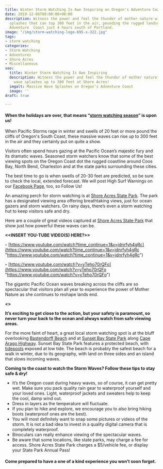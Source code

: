 ```yaml
---
title: Winter Storm Watching Is Awe Inspiring on Oregon's Adventure Coast
date: 2019-12-06T08:00:00+00:00
description: Witness the power and feel the thunder of mother nature with giant wave
  splashes that can top 300 feet in the air, pounding the rugged landscape of Oregon’s
  Adventure  Coast just 4 hours south of Portland.
image: "/img/storm-watching-logo-695-x-322.jpg"
tags:
- storm watching
categories:
- Storm Watching
- Adventures
- Shore Acres
- Miscellaneous
seo:
  title: Winter Storm Watching Is Awe Inspiring
  description: Witness the power and feel the thunder of mother nature with giant
    wave splashes up to 300 feet at Shore Acres!
  imgalt: Massive Wave Splashes on Oregon's Adventure Coast
  image: ''
draft: true

---
```

#### When the holidays are over, that means “[storm watching season](https://www.oregonsadventurecoast.com/storm-watching/)” is upon us! 

When Pacific Storms rage in winter and swells of 20 feet or more pound the cliffs of Oregon's South Coast, these massive waves can rise up to 300 feet in the air and they certainly put on quite a show. 

Visitors often spend hours gazing at the Pacific Ocean’s majestic fury and its dramatic waves. Seasoned storm watchers know that some of the best viewing spots on the Oregon Coast dot the rugged coastline around Coos Bay, North Bend, Charleston and at the state parks surrounding these cities.

The best time to go is when swells of 20-30 feet are predicted, so be sure to check the local, extended forecast. We will post High Surf Warnings on our [Facebook Page](https://www.facebook.com/OregonsAdventureCoast/), too, so Follow Us!

An amazing perch for storm watching is at [Shore Acres State Park](https://www.oregonsadventurecoast.com/state-parks-and-national-lands/). The park has a designated viewing area offering breathtaking views, just for ocean gazers and storm watchers. On rainy days, there’s even a storm watching hut to keep visitors safe and dry. 

Here are a couple of great videos captured at [Shore Acres State Park](http://www.shoreacres.net/) that show just how powerful these waves can be. 

**<<INSERT YOU-TUBE VIDEO(S) HERE?>>**

**-** [https://www.youtube.com/watch?time_continue=1&v=jdnrfyh4gRc](https://www.youtube.com/watch?time_continue=1&v=jdnrfyh4gRc "https://www.youtube.com/watch?time_continue=1&v=jdnrfyh4gRc")

**-** [https://www.youtube.com/watch?v=yTeho70rQFo](https://www.youtube.com/watch?v=yTeho70rQFo "https://www.youtube.com/watch?v=yTeho70rQFo")

The gigantic Pacific Ocean waves breaking across the cliffs are so spectacular that visitors plan all year to experience the power of Mother Nature as she continues to reshape lands end.

**<<INSERT IMAGE WITH PEOPLE HERE>>**

**It’s exciting to get close to the action, but your safety is paramount, so never turn your back to the ocean and always watch from safe viewing areas.**

For the more faint of heart, a great local storm watching spot is at the bluff overlooking [Bastendorff Beach](https://www.oregonsadventurecoast.com/undeveloped-beaches/) and at [Sunset Bay State Park](https://www.oregonsadventurecoast.com/state-parks-and-national-lands/) along [Cape Arago Highway](https://www.oregonsadventurecoast.com/tripideas/explore-the-cape-arago-beach-loop/). Sunset Bay State Park features a protected beach, with [tidepools](https://www.oregonsadventurecoast.com/ocean-life-and-tidepooling/) exposed at low tide. The beach is probably the safest beach for a walk in winter, due to its geography, with land on three sides and an island that slows incoming waves.

**Coming to the coast to watch the Storm Waves? Follow these tips to stay safe & dry!**

* It’s the Oregon coast during heavy waves, so of course, it can get pretty wet. Make sure you pack quality rain gear to waterproof yourself and your loved ones. Light, waterproof jackets and sweaters help to keep the cool, damp wind out.
* Dress in layers as the temperature will fluctuate.
* If you plan to hike and explore, we encourage you to also bring hiking boots (waterproof ones are the best).
* You will most definitely want to snap some pictures or videos of the storm. It is not a bad idea to invest in a quality digital camera that is completely waterproof.
* Binoculars can really enhance viewing of the spectacular waves.
* Be aware that some locations, like state parks, may charge a fee for access. Shore Acres State Park charges a $5/vehicle fee, or display your State Park Annual Pass!

#### Come prepared to have a one of a kind experience you won’t soon forget.